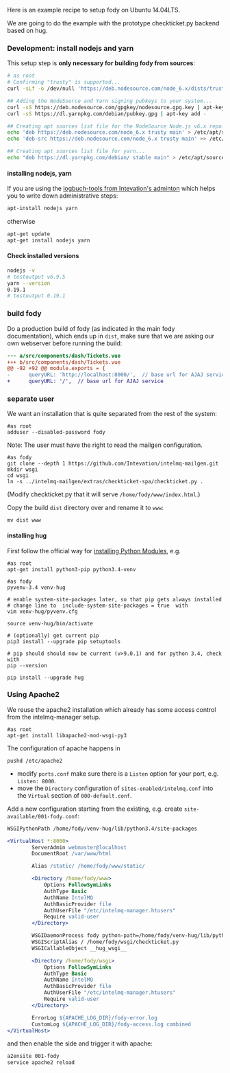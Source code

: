Here is an example recipe to setup fody on Ubuntu 14.04LTS.

We are going to do the example with
the prototype checkticket.py backend based on hug.

### Development: install nodejs and yarn
This setup step is **only necessary for building fody from sources**:

```sh
# as root
# Confirming "trusty" is supported...
curl -sLf -o /dev/null 'https://deb.nodesource.com/node_6.x/dists/trusty/ReleaseX' && echo yes

## Adding the NodeSource and Yarn signing pubkeys to your system...
curl -sS https://deb.nodesource.com/gpgkey/nodesource.gpg.key | apt-key add -
curl -sS https://dl.yarnpkg.com/debian/pubkey.gpg | apt-key add -

## Creating apt sources list file for the NodeSource Node.js v6.x repo...
echo 'deb https://deb.nodesource.com/node_6.x trusty main' > /etc/apt/sources.list.d/nodesource.list
echo 'deb-src https://deb.nodesource.com/node_6.x trusty main' >> /etc/apt/sources.list.d/nodesource.list

## Creating apt sources list file for yarn...
echo "deb https://dl.yarnpkg.com/debian/ stable main" > /etc/apt/sources.list.d/yarn.list
```

#### installing nodejs, yarn
If you are using the [logbuch-tools from Intevation's adminton](https://hg.intevation.de/adminton/raw-file/tip/logbuch-tools/logbuch-installer) which helps you to write down administrative steps:
```sh
apt-install nodejs yarn
```
otherwise
```sh
apt-get update
apt-get install nodejs yarn
```

#### Check installed versions
```sh
nodejs -v
# testoutput v6.9.5
yarn --version
0.19.1
# testoutput 0.19.1
```

### build fody

Do a production build of fody (as indicated in the main fody documentation), which ends up in `dist`,
make sure that we are asking our own webserver before running the build:

```diff
--- a/src/components/dash/Tickets.vue
+++ b/src/components/dash/Tickets.vue
@@ -92 +92 @@ module.exports = {
-      queryURL: 'http://localhost:8000/',  // base url for AJAJ service
+      queryURL: '/',  // base url for AJAJ service
```

### separate user

We want an installation that is quite separated from the rest of the system:

```shell
#as root
adduser --disabled-password fody
```

Note: The user must have the right to read the mailgen configuration.

```shell
#as fody
git clone --depth 1 https://github.com/Intevation/intelmq-mailgen.git
mkdir wsgi
cd wsgi
ln -s ../intelmq-mailgen/extras/checkticket-spa/checkticket.py .
```

(Modify checkticket.py that it will serve `/home/fody/www/index.html`.)


Copy the build `dist` directory over and rename it to `www`:
```shell
mv dist www
```

#### installing hug
First follow the official way for
[installing Python Modules](https://docs.python.org/3/installing/index.html),
e.g.

```shell
#as root
apt-get install python3-pip python3.4-venv
```


```shell
#as fody
pyvenv-3.4 venv-hug

# enable system-site-packages later, so that pip gets always installed
# change line to  include-system-site-packages = true  with
vim venv-hug/pyvenv.cfg

source venv-hug/bin/activate

# (optionally) get current pip
pip3 install --upgrade pip setuptools

# pip should should now be current (v>9.0.1) and for python 3.4, check with
pip --version

pip install --upgrade hug
```


### Using Apache2
We reuse the apache2 installation which already has
some access control from the intelmq-manager setup.

```shell
#as root
apt-get install libapache2-mod-wsgi-py3
```

The configuration of apache happens in
```shell
pushd /etc/apache2
```


 * modify `ports.conf` make sure there is a `Listen` option for your port, e.g.
   ```Listen: 8000```.
 * move the `Directory` configuration of `sites-enabled/intelmq.conf` into
   the `Virtual` section of `000-default.conf`.

Add a new configuration starting from the existing, 
e.g. create ```site-available/001-fody.conf```:

```apache
WSGIPythonPath /home/fody/venv-hug/lib/python3.4/site-packages

<VirtualHost *:8000>
        ServerAdmin webmaster@localhost
        DocumentRoot /var/www/html

        Alias /static/ /home/fody/www/static/

        <Directory /home/fody/www>
            Options FollowSymLinks
            AuthType Basic
            AuthName IntelMQ
            AuthBasicProvider file
            AuthUserFile "/etc/intelmq-manager.htusers"
            Require valid-user
        </Directory>

        WSGIDaemonProcess fody python-path=/home/fody/venv-hug/lib/python3.4/site-packages threads=15 maximum-requests=10000
        WSGIScriptAlias / /home/fody/wsgi/checkticket.py
        WSGICallableObject __hug_wsgi__

        <Directory /home/fody/wsgi>
            Options FollowSymLinks
            AuthType Basic
            AuthName IntelMQ
            AuthBasicProvider file
            AuthUserFile "/etc/intelmq-manager.htusers"
            Require valid-user
        </Directory>

        ErrorLog ${APACHE_LOG_DIR}/fody-error.log
        CustomLog ${APACHE_LOG_DIR}/fody-access.log combined
</VirtualHost>
```

and then enable the side and trigger it with apache:
```sh
a2ensite 001-fody
service apache2 reload
```

